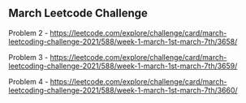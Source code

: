 <h2>March Leetcode Challenge</h2>

Problem 2 - https://leetcode.com/explore/challenge/card/march-leetcoding-challenge-2021/588/week-1-march-1st-march-7th/3658/

Problem 3 - https://leetcode.com/explore/challenge/card/march-leetcoding-challenge-2021/588/week-1-march-1st-march-7th/3659/

Problem 4 - https://leetcode.com/explore/challenge/card/march-leetcoding-challenge-2021/588/week-1-march-1st-march-7th/3660/
